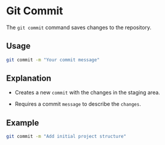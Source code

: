 # Git Commit

The `git commit` command saves changes to the repository.

## Usage
```bash
git commit -m "Your commit message"
```

## Explanation
- Creates a new `commit` with the changes in the staging area.

- Requires a commit `message` to describe the `changes`.

## Example
```bash
git commit -m "Add initial project structure"
```